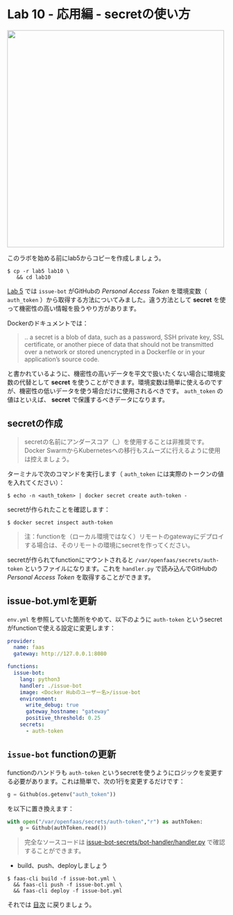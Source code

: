 # Lab 10 - 応用編 - secretの使い方

<img src="https://github.com/openfaas/media/raw/master/OpenFaaS_Magnet_3_1_png.png" width="500px"></img>

このラボを始める前にlab5からコピーを作成しましょう。

```
$ cp -r lab5 lab10 \
   && cd lab10
```

[Lab 5](./lab5.md) では `issue-bot` がGitHubの *Personal Access Token* を環境変数（ `auth_token` ）から取得する方法についてみました。違う方法として **secret** を使って機密性の高い情報を扱うやり方があります。

Dockerのドキュメントでは：

> .. a secret is a blob of data, such as a password, SSH private key, SSL certificate, or another piece of data that should not be transmitted over a network or stored unencrypted in a Dockerfile or in your application’s source code.

と書かれているように、機密性の高いデータを平文で扱いたくない場合に環境変数の代替として **secret** を使うことができます。環境変数は簡単に使えるのですが、機密性の低いデータを使う場合だけに使用されるべきです。 `auth_token` の値はといえば、 **secret** で保護するべきデータになります。

## secretの作成

> secretの名前にアンダースコア（_）を使用することは非推奨です。Docker SwarmからKubernetesへの移行もスムーズに行えるように使用は控えましょう。

ターミナルで次のコマンドを実行します（ `auth_token` には実際のトークンの値を入れてください）：

```
$ echo -n <auth_token> | docker secret create auth-token -
```

secretが作られたことを確認します：

```
$ docker secret inspect auth-token
```

> 注：functionを（ローカル環境ではなく）リモートのgatewayにデプロイする場合は、そのリモートの環境にsecretを作ってください。

secretが作られてfunctionにマウントされると `/var/openfaas/secrets/auth-token` というファイルになります。これを `handler.py` で読み込んでGitHubの *Personal Access Token* を取得することができます。

## issue-bot.ymlを更新

`env.yml` を参照していた箇所をやめて、以下のように `auth-token` というsecretがfunctionで使える設定に変更します：

```yml
provider:
  name: faas
  gateway: http://127.0.0.1:8080

functions:
  issue-bot:
    lang: python3
    handler: ./issue-bot
    image: <Docker Hubのユーザー名>/issue-bot
    environment:
      write_debug: true
      gateway_hostname: "gateway"
      positive_threshold: 0.25
    secrets:
      - auth-token

```

## `issue-bot` functionの更新

functionのハンドラも `auth-token` というsecretを使うようにロジックを変更する必要があります。これは簡単で、次の1行を変更するだけです：

```python
g = Github(os.getenv("auth_token"))
```
を以下に置き換えます：
```python
with open("/var/openfaas/secrets/auth-token","r") as authToken:  
    g = Github(authToken.read())
```

> 完全なソースコードは [issue-bot-secrets/bot-handler/handler.py](../../issue-bot-secrets/bot-handler/handler.py) で確認することができます。

* build、push、deployしましょう

```
$ faas-cli build -f issue-bot.yml \
  && faas-cli push -f issue-bot.yml \
  && faas-cli deploy -f issue-bot.yml
```

それでは [目次](./README.md) に戻りましょう。